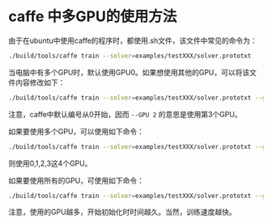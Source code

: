 # caffe 中多GPU的使用方法

由于在ubuntu中使用caffe的程序时，都使用.sh文件，该文件中常见的命令为：

```sh
./build/tools/caffe train --solver=examples/testXXX/solver.prototxt
```

当电脑中有多个GPU时，默认使用GPU0。如果想使用其他的GPU，可以将该文件内容修改如下：

```sh
./build/tools/caffe train --solver=examples/testXXX/solver.prototxt --gpu 2
```

注意，caffe中默认编号从0开始，因而 `--GPU 2` 的意思是使用第3个GPU。

如果要使用多个GPU，可以使用如下命令：

```sh
./build/tools/caffe train --solver=examples/testXXX/solver.prototxt --gpu 0,1,2,3
```

则使用0,1,2,3这4个GPU。

如果要使用所有的GPU，可使用如下命令：

```sh
./build/tools/caffe train --solver=examples/testXXX/solver.prototxt --gpu all
```

注意，使用的GPU越多，开始初始化时时间越久。当然，训练速度越快。